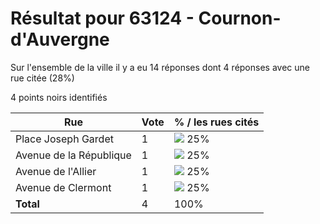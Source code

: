 # Résultat pour 63124 - Cournon-d'Auvergne

Sur l'ensemble de la ville il y a eu 14 réponses dont 4 réponses avec une rue citée (28%)

4 points noirs identifiés

| Rue | Vote | % / les rues cités|
|-----|------|-------------------|
| Place Joseph Gardet | 1 | <img src="../../img/bar_25.gif" />&nbsp;25%|
| Avenue de la République | 1 | <img src="../../img/bar_25.gif" />&nbsp;25%|
| Avenue de l'Allier | 1 | <img src="../../img/bar_25.gif" />&nbsp;25%|
| Avenue de Clermont | 1 | <img src="../../img/bar_25.gif" />&nbsp;25%|
| **Total** | 4 | 100%|
